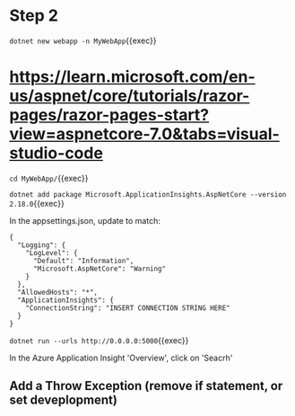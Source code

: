 # Step 2


`dotnet new webapp -n MyWebApp`{{exec}}


 # https://learn.microsoft.com/en-us/aspnet/core/tutorials/razor-pages/razor-pages-start?view=aspnetcore-7.0&tabs=visual-studio-code

`cd MyWebApp/`{{exec}}

`dotnet add package Microsoft.ApplicationInsights.AspNetCore --version 2.18.0`{{exec}}

In the appsettings.json, update to match:


```
{
  "Logging": {
    "LogLevel": {
      "Default": "Information",
      "Microsoft.AspNetCore": "Warning"
    }
  },
  "AllowedHosts": "*",
  "ApplicationInsights": {
    "ConnectionString": "INSERT CONNECTION STRING HERE"
  }
}
```

`dotnet run --urls http://0.0.0.0:5000`{{exec}}

In the Azure Application Insight 'Overview', click on 'Seacrh'


## Add a Throw Exception (remove if statement, or set deveplopment)


